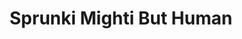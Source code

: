 ---
slug: sprunki-mighti-but-human-2507
title: Sprunki Mighti But Human
description: "Sprunki Mighti But Human is an exciting online game. Play for free directly in your browser!"
icon: /images/popular_mods/Sprunki Mighti But Human.png
url: https://wowtbc.net/sprunkin/sprunki-mighti-human/index.html
previewImage: /images/popular_mods/Sprunki Mighti But Human.png
type: popular mods

# SEO配置
seo:
  title: "Sprunki Mighti But Human - Play Free Online Game | Fun Browser Games"
  description: "Sprunki Mighti But Human - Play this fun online game for free in your browser. No download required!"
  ogImage: "/images/popular_mods/Sprunki Mighti But Human.png"
  keywords: "sprunki-mighti-but-human-2507, online game, browser game, free game, popular mods game, play online"

videoUrls:
  - https://www.youtube.com/embed/example1
  - https://www.youtube.com/embed/example2

whyPlay:
  title: "Why Play Sprunki Mighti But Human?"
  items:
    - "Immersive Gameplay: Sprunki Mighti But Human offers an engaging and immersive gaming experience that will keep you entertained for hours"
    - "Challenging Levels: Test your skills with increasingly difficult challenges and obstacles"
    - "Beautiful Graphics: Enjoy stunning visuals and smooth animations that bring the game world to life"
    - "Regular Updates: New content and features are added regularly to keep the game fresh and exciting"
    - "Free to Play: Experience all the fun without spending a penny"
    - "Community Features: Connect with other players, share strategies, and compete for high scores"
    - "Cross-Platform: Play on any device with a web browser, no downloads required"

features:
  title: "Key Features of Sprunki Mighti But Human"
  image: "/images/popular_mods/Sprunki Mighti But Human.png"
  items:
    - "Intuitive Controls: Easy to learn controls make Sprunki Mighti But Human accessible for players of all skill levels"
    - "Multiple Game Modes: Enjoy various gameplay options that provide different challenges and experiences"
    - "Character Customization: Personalize your gaming experience with unique characters and items"
    - "Achievement System: Complete special tasks to earn rewards and recognition"
    - "Leaderboards: Compete with players worldwide and see who can achieve the highest scores"

characteristics:
  title: "Game Characteristics"
  image: "/images/popular_mods/Sprunki Mighti But Human.png"
  items:
    - "Genre: Popular mods game with elements of strategy and skill"
    - "Difficulty: Suitable for both casual gamers and those seeking a challenge"
    - "Play Time: Quick sessions or extended gameplay, depending on your preference"
    - "Art Style: Vibrant and engaging visuals that enhance the gaming experience"
    - "Sound Design: Immersive audio that complements the gameplay perfectly"

info: "Sprunki Mighti But Human is an exciting online game that offers players a unique and engaging gaming experience. With its intuitive controls, stunning visuals, and challenging gameplay, Sprunki Mighti But Human provides hours of entertainment for players of all ages and skill levels. Whether you're looking for a quick gaming session during a break or an extended play session, Sprunki Mighti But Human delivers an immersive experience that will keep you coming back for more. The game features multiple levels of increasing difficulty, ensuring that players are constantly challenged as they progress. With regular updates adding new content and features, Sprunki Mighti But Human remains fresh and exciting, providing endless entertainment options for its growing community of players."

howToPlayIntro: "Welcome to Sprunki Mighti But Human! This guide will walk you through the basics and help you master the game. Whether you're a beginner or looking to improve your skills, these tips and instructions will enhance your gaming experience."

howToPlaySteps:
  - title: "Getting Started"
    description: "Begin your Sprunki Mighti But Human adventure by familiarizing yourself with the controls. Use your keyboard or mouse to navigate through the game interface. The tutorial will guide you through the basic mechanics and help you understand the objectives."
  - title: "Understanding the Objectives"
    description: "In Sprunki Mighti But Human, your main goal is to progress through levels by completing specific objectives. Each level presents unique challenges that require different strategies and approaches."
  - title: "Mastering the Controls"
    description: "Practice using the controls to improve your precision and reaction time. Sprunki Mighti But Human requires quick reflexes and strategic thinking to overcome obstacles and defeat opponents."
  - title: "Utilizing Power-ups"
    description: "Collect power-ups throughout the game to enhance your abilities and overcome difficult challenges. Each power-up offers unique advantages that can be crucial for success."
  - title: "Developing Strategies"
    description: "As you progress in Sprunki Mighti But Human, develop effective strategies for different scenarios. Analyze patterns, anticipate challenges, and adapt your approach to maximize your performance."

faq:
  title: "Frequently Asked Questions about Sprunki Mighti But Human"
  items:
    - question: "Is Sprunki Mighti But Human free to play?"
      answer: "Yes, Sprunki Mighti But Human is completely free to play directly in your web browser. No downloads or purchases are required to enjoy the full game experience."
    - question: "Can I play Sprunki Mighti But Human on mobile devices?"
      answer: "Yes, Sprunki Mighti But Human is optimized for both desktop and mobile play. You can enjoy the game on any device with a web browser and internet connection."
    - question: "Are there any in-game purchases?"
      answer: "While Sprunki Mighti But Human is free to play, there may be optional in-game purchases available for cosmetic items or additional features that don't affect core gameplay."
    - question: "How often is Sprunki Mighti But Human updated?"
      answer: "The developers regularly update Sprunki Mighti But Human with new content, features, and improvements based on player feedback and game performance."
    - question: "Can I play Sprunki Mighti But Human offline?"
      answer: "Currently, Sprunki Mighti But Human requires an internet connection to play as it's a browser-based online game."
    - question: "Is Sprunki Mighti But Human suitable for children?"
      answer: "Yes, Sprunki Mighti But Human is designed to be family-friendly and suitable for players of all ages."
    - question: "How do I report bugs or issues?"
      answer: "If you encounter any problems while playing Sprunki Mighti But Human, you can report them through the game's support page or contact the developers directly through their website."
    - question: "Still Have Questions?"
      answer: "If you have additional questions about Sprunki Mighti But Human that aren't covered in this FAQ, please visit our support center or contact our customer service team for assistance."
---